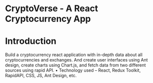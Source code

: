 # CryptoVerse - A React Cryptocurrency App
# Introduction
Build a cryptocurrency react application with in-depth data about all cryptocurrencies and exchanges. And create user interfaces using Ant design, create charts using Chart.js, and fetch data from two different sources using rapid API. 
• Technology used – React, Redux Toolkit, RapidAPI, CSS, JS, Ant Design, etc.
